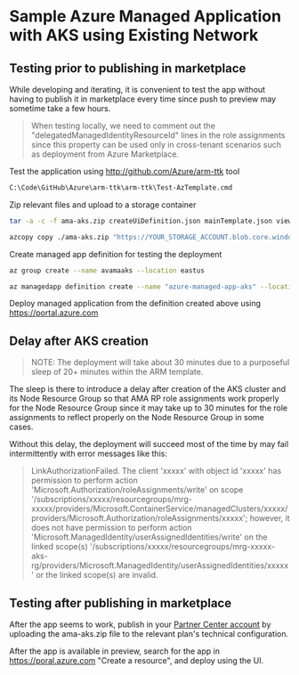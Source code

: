 # Sample Azure Managed Application with AKS using Existing Network

## Testing prior to publishing in marketplace

While developing and iterating, it is convenient to test the app without having to publish it in marketplace every time since push to preview may sometime take a few hours.

> When testing locally, we need to comment out the "delegatedManagedIdentityResourceId" lines in the role assignments since this property can be used only in cross-tenant scenarios such as deployment from Azure Marketplace.

Test the application using <http://github.com/Azure/arm-ttk> tool

```cmd
C:\Code\GitHub\Azure\arm-ttk\arm-ttk\Test-AzTemplate.cmd
```

Zip relevant files and upload to a storage container

```bash
tar -a -c -f ama-aks.zip createUiDefinition.json mainTemplate.json viewDefinition.json

azcopy copy ./ama-aks.zip "https://YOUR_STORAGE_ACCOUNT.blob.core.windows.net/YOUR_STORAGE_CONTAINER/ama-aks.zip?SHARED_ACCESS_SIGNATURE_WITH_WRITE_PERMISSION"
```

Create managed app definition for testing the deployment

```bash
az group create --name avamaaks --location eastus

az managedapp definition create --name "azure-managed-app-aks" --location eastus --resource-group avamaaks --lock-level ReadOnly --display-name "Azure Managed App AKS" --description "Azure Managed App AKS Example" --authorizations "YOUR_AAD_GROUP_PRINCIPAL_ID:b24988ac-6180-42a0-ab88-20f7382dd24c" --package-file-uri "https://YOUR_STORAGE_ACCOUNT.blob.core.windows.net/ama-aks/ama-aks.zip"
```

Deploy managed application from the definition created above using <https://portal.azure.com>

## Delay after AKS creation

> NOTE: The deployment will take about 30 minutes due to a purposeful sleep of 20+ minutes within the ARM template.

The sleep is there to introduce a delay after creation of the AKS cluster and its Node Resource Group so that AMA RP role assignments work properly for the Node Resource Group since it may take up to 30 minutes for the role assignments to reflect properly on the Node Resource Group in some cases.

Without this delay, the deployment will succeed most of the time by may fail intermittently with error messages like this:

> LinkAuthorizationFailed. The client 'xxxxx' with object id 'xxxxx' has permission to perform action 'Microsoft.Authorization/roleAssignments/write' on scope '/subscriptions/xxxxx/resourcegroups/mrg-xxxxx/providers/Microsoft.ContainerService/managedClusters/xxxxx/providers/Microsoft.Authorization/roleAssignments/xxxxx'; however, it does not have permission to perform action 'Microsoft.ManagedIdentity/userAssignedIdentities/write' on the linked scope(s) '/subscriptions/xxxxx/resourcegroups/mrg-xxxxx-aks-rg/providers/Microsoft.ManagedIdentity/userAssignedIdentities/xxxxx' or the linked scope(s) are invalid.

## Testing after publishing in marketplace

After the app seems to work, publish in your [Partner Center account](https://docs.microsoft.com/en-us/azure/azure-resource-manager/managed-applications/publish-marketplace-app) by uploading the ama-aks.zip file to the relevant plan's technical configuration.

After the app is available in preview, search for the app in <https://poral.azure.com> "Create a resource", and deploy using the UI.
